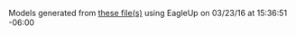 Models generated from [these file(s)](https://raw.github.com/sparkfun/VKey_Voltage_Keypad/7cbac1f717fdef40820f4a6558fca05d51ecde12/hardware/VKeyVoltageKeypad.brd) using EagleUp on 03/23/16 at 15:36:51 -06:00
